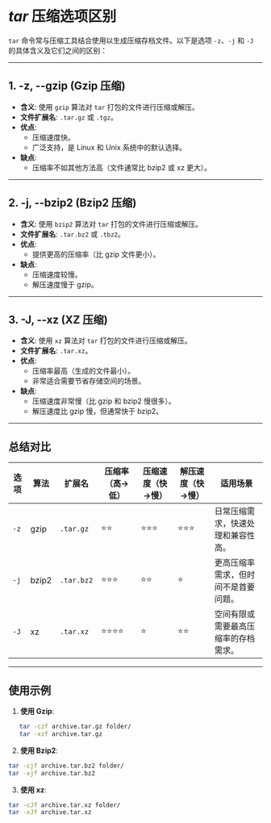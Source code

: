 # *tar* 压缩选项区别

`tar` 命令常与压缩工具结合使用以生成压缩存档文件。以下是选项 `-z`、`-j` 和 `-J` 的具体含义及它们之间的区别：

---

## 1. -z, --gzip (Gzip 压缩)
- **含义**: 使用 `gzip` 算法对 `tar` 打包的文件进行压缩或解压。
- **文件扩展名**: `.tar.gz` 或 `.tgz`。
- **优点**:
  - 压缩速度快。
  - 广泛支持，是 Linux 和 Unix 系统中的默认选择。
- **缺点**:
  - 压缩率不如其他方法高（文件通常比 bzip2 或 xz 更大）。

---

## 2. -j, --bzip2 (Bzip2 压缩)
- **含义**: 使用 `bzip2` 算法对 `tar` 打包的文件进行压缩或解压。
- **文件扩展名**: `.tar.bz2` 或 `.tbz2`。
- **优点**:
  - 提供更高的压缩率（比 gzip 文件更小）。
- **缺点**:
  - 压缩速度较慢。
  - 解压速度慢于 gzip。

---

## 3. -J, --xz (XZ 压缩)
- **含义**: 使用 `xz` 算法对 `tar` 打包的文件进行压缩或解压。
- **文件扩展名**: `.tar.xz`。
- **优点**:
  - 压缩率最高（生成的文件最小）。
  - 非常适合需要节省存储空间的场景。
- **缺点**:
  - 压缩速度非常慢（比 gzip 和 bzip2 慢很多）。
  - 解压速度比 gzip 慢，但通常快于 bzip2。

---

## 总结对比

| **选项** | **算法**   | **扩展名**  | **压缩率（高→低）** | **压缩速度（快→慢）** | **解压速度（快→慢）** | **适用场景**|
|----------|------------|-------------|----------------------|-----------------------|-----------------------|------------------------------------------------|
| `-z`| gzip  | `.tar.gz`   | ⭐⭐  | ⭐⭐⭐  | ⭐⭐⭐  | 日常压缩需求，快速处理和兼容性高。   |
| `-j`| bzip2 | `.tar.bz2`  | ⭐⭐⭐ | ⭐⭐   | ⭐    | 更高压缩率需求，但时间不是首要问题。 |
| `-J`| xz    | `.tar.xz`   | ⭐⭐⭐⭐| ⭐    | ⭐⭐   | 空间有限或需要最高压缩率的存档需求。 |

---

## 使用示例

1. **使用 Gzip**:

```bash
   tar -czf archive.tar.gz folder/
   tar -xzf archive.tar.gz
```

2. **使用 Bzip2**:  

```bash
tar -cjf archive.tar.bz2 folder/
tar -xjf archive.tar.bz2
```

3. **使用 xz**:

```bash
tar -cJf archive.tar.xz folder/
tar -xJf archive.tar.xz
```